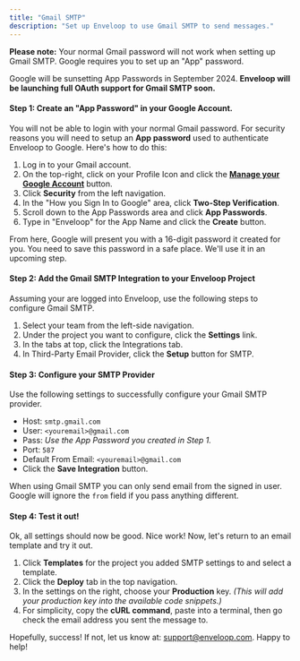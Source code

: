 ```yaml
---
title: "Gmail SMTP"
description: "Set up Enveloop to use Gmail SMTP to send messages."
---
```


**Please note:** Your normal Gmail password will not work when setting up Gmail SMTP. Google requires you to set up an "App" password.

Google will be sunsetting App Passwords in September 2024. **Enveloop will be launching full OAuth support for Gmail SMTP soon.**

#### Step 1: Create an "App Password" in your Google Account.

You will not be able to login with your normal Gmail password. For security reasons you will need to setup an **App password** used to authenticate Enveloop to Google. Here's how to do this:

1. Log in to your Gmail account.
2. On the top-right, click on your Profile Icon and click the [**Manage your Google Account**](https://myaccount.google.com/) button.
3. Click **Security** from the left navigation.
4. In the "How you Sign In to Google" area, click **Two-Step Verification**.
5. Scroll down to the App Passwords area and click **App Passwords**.
6. Type in "Enveloop" for the App Name and click the **Create** button.

From here, Google will present you with a 16-digit password it created for you. You need to save this password in a safe place. We'll use it in an upcoming step.

#### Step 2: Add the Gmail SMTP Integration to your Enveloop Project

Assuming your are logged into Enveloop, use the following steps to configure Gmail SMTP.

1. Select your team from the left-side navigation.
2. Under the project you want to configure, click the **Settings** link.
3. In the tabs at top, click the Integrations tab.
4. In Third-Party Email Provider, click the **Setup** button for SMTP.

#### Step 3: Configure your SMTP Provider

Use the following settings to successfully configure your Gmail SMTP provider.

* Host: `smtp.gmail.com`
* User: `<youremail>@gmail.com`
* Pass: _Use the App Password you created in Step 1._
* Port: `587`
* Default From Email: `<youremail>@gmail.com`
* Click the **Save Integration** button.

When using Gmail SMTP you can only send email from the signed in user. Google will ignore the `from` field if you pass anything different.

#### Step 4: Test it out!

Ok, all settings should now be good. Nice work! Now, let's return to an email template and try it out.&#x20;

1. Click **Templates** for the project you added SMTP settings to and select a template.
2. Click the **Deploy** tab in the top navigation.
3. In the settings on the right, choose your **Production** key. _(This will add your production key into the available code snippets.)_
4. For simplicity, copy the **cURL command**, paste into a terminal, then go check the email address you sent the message to.

Hopefully, success! If not, let us know at: support@enveloop.com. Happy to help!
